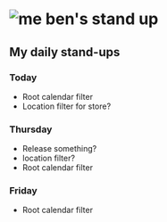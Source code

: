 # ![me](https://avatars2.githubusercontent.com/u/5232044?s=50&v=4) ben's stand up

## My daily stand-ups

### Today

   - Root calendar filter
   - Location filter for store?

### Thursday

   - Release something?
   - location filter?
   - Root calendar filter
   
### Friday

   - Root calendar filter
